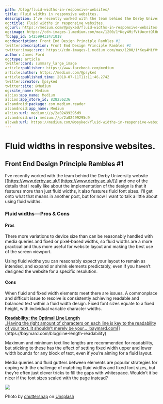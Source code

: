 ```yaml
---
path: /blog/fluid-widths-in-responsive-websites/
title: Fluid widths in responsive websites.
description: I’ve recently worked with the team behind the Derby University website [https://www.derby.ac.uk/] and one of the details that I really like about the implementation of the design is that it features…
og:title: Fluid widths in responsive websites.
og:url: https://medium.com/@psyked/fluid-widths-in-responsive-websites-2a02499295d9
og:image: https://cdn-images-1.medium.com/max/1200/1*Key4MifVtUocntQlHnMM9g.jpeg
fb:app_id: 542599432471018
og:description: Front End Design Principle Rambles #1
twitter:description: Front End Design Principle Rambles #1
twitter:image:src: https://cdn-images-1.medium.com/max/1200/1*Key4MifVtUocntQlHnMM9g.jpeg
author: James Ford
og:type: article
twitter:card: summary_large_image
article:publisher: https://www.facebook.com/medium
article:author: https://medium.com/@psyked
article:published_time: 2018-07-11T11:11:46.274Z
twitter:creator: @psyked
twitter:site: @Medium
og:site_name: Medium
al:ios:app_name: Medium
al:ios:app_store_id: 828256236
al:android:package: com.medium.reader
al:android:app_name: Medium
al:ios:url: medium://p/2a02499295d9
al:android:url: medium://p/2a02499295d9
al:web:url: https://medium.com/@psyked/fluid-widths-in-responsive-websites-2a02499295d9
---
```

# Fluid widths in responsive websites.

## Front End Design Principle Rambles #1

I’ve recently worked with the team behind the Derby University website \[[https://www.derby.ac.uk/](https://www.derby.ac.uk/)\] and one of the details that I really like about the implementation of the design is that it features more than just fluid widths, it also features fluid font sizes. I’ll get onto what that means in another post, but for now I want to talk a little about using fluid widths.

### Fluid widths — Pros & Cons

#### Pros

There more variations to device size than can be reasonably handled with media queries and fixed or pixel-based widths, so fluid widths are a more practical and thus more useful for website layout and making the best use of the screen viewport.

Using fluid widths you can reasonably expect your layout to remain as intended, and expand or shrink elements predictably, even if you haven’t designed the website for a specific resolution.

#### Cons

When fluid and fixed width elements meet there are issues. A commonplace and difficult issue to resolve is consistently achieving readable and balanced text within a fluid width design. Fixed font sizes equate to a fixed height, with individual variable character widths.

[**Readability: the Optimal Line Length**  
_Having the right amount of characters on each line is key to the readability of your text. It shouldn’t merely be your…_baymard.com](https://baymard.com/blog/line-length-readability "https://baymard.com/blog/line-length-readability")[](https://baymard.com/blog/line-length-readability)

Maximum and minimum text line lengths are recommended for readability, but sticking to these has the effect of setting fixed width upper and lower width bounds for any block of text, even if you’re aiming for a fluid layout.

Media queries and fluid gutters between elements are popular strategies for coping with the challenge of matching fluid widths and fixed font sizes, but they’re often just clever tricks to fill the gaps with whitespace. Wouldn’t it be nicer if the font sizes scaled with the page instead?

![](https://cdn-images-1.medium.com/max/2000/1*Key4MifVtUocntQlHnMM9g.jpeg)

Photo by [chuttersnap](https://unsplash.com/photos/xjZl9zm6Sds?utm_source=unsplash&utm_medium=referral&utm_content=creditCopyText) on [Unsplash](https://unsplash.com/search/photos/whitespace?utm_source=unsplash&utm_medium=referral&utm_content=creditCopyText)